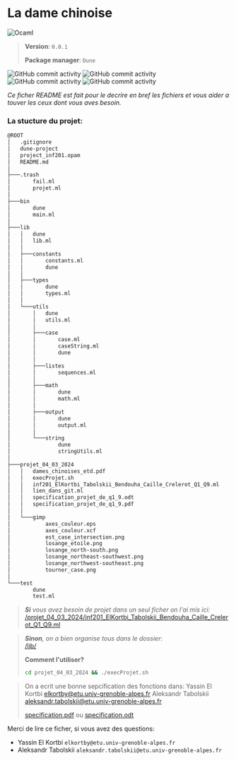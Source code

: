 
# La dame chinoise

![Ocaml](https://img.shields.io/endpoint?url=https://ci.ocamllabs.io/badge/mirage/ocaml-github/master&logo=ocaml)

> **Version**: `0.0.1`
> 
> **Package manager**: `Dune` 



![GitHub commit activity](https://img.shields.io/github/commit-activity/t/AlexLovser/Project-INF201?authorFilter=Elkatra2&style=for-the-badge&link=https://github.com/Elkatra2)
![GitHub commit activity](https://img.shields.io/github/commit-activity/t/AlexLovser/Project-INF201?authorFilter=AlexLovser&style=for-the-badge&link=https://github.com/AlexLovser)
![GitHub commit activity](https://img.shields.io/github/commit-activity/t/AlexLovser/Project-INF201?authorFilter=dfox235&style=for-the-badge&link=https://github.com/dfox235)
![GitHub commit activity](https://img.shields.io/github/commit-activity/t/AlexLovser/Project-INF201?authorFilter=AkrBen&style=for-the-badge&link=https://github.com/AkrBen)


*Ce ficher README est fait pour le decrire en bref les fichiers et vous aider a touver les ceux dont vous aves besoin.*


### La stucture du projet:
```bash
@ROOT
│   .gitignore
│   dune-project
│   project_inf201.opam
│   README.md
│
├───.trash
│       fail.ml
│       projet.ml
│
├───bin
│       dune
│       main.ml
│
├───lib
│   │   dune
│   │   lib.ml
│   │
│   ├───constants
│   │       constants.ml
│   │       dune
│   │
│   ├───types
│   │       dune
│   │       types.ml
│   │
│   └───utils
│       │   dune
│       │   utils.ml
│       │
│       ├───case
│       │       case.ml
│       │       caseString.ml
│       │       dune
│       │
│       ├───listes
│       │       sequences.ml
│       │
│       ├───math
│       │       dune
│       │       math.ml
│       │
│       ├───output
│       │       dune
│       │       output.ml
│       │
│       └───string
│               dune
│               stringUtils.ml
│
├───projet_04_03_2024
│   │   dames_chinoises_etd.pdf
│   │   execProjet.sh
│   │   inf201_ElKortbi_Tabolskii_Bendouha_Caille_Crelerot_Q1_Q9.ml
│   │   lien_dans_git.ml
│   │   specification_projet_de_q1_9.odt
│   │   specification_projet_de_q1_9.pdf
│   │
│   └───gimp
│           axes_couleur.eps
│           axes_couleur.xcf
│           est_case_intersection.png
│           losange_etoile.png
│           losange_north-south.png
│           losange_northeast-southwest.png
│           losange_northwest-southeast.png
│           tourner_case.png
│
└───test
        dune
        test.ml
```

> ***Si** vous avez besoin de projet dans un seul ficher on l'ai mis ici:*<br>[/projet_04_03_2024/inf201_ElKortbi_Tabolskii_Bendouha_Caille_Crelerot_Q1_Q9.ml](/projet_04_03_2024/inf201_ElKortbi_Tabolskii_Bendouha_Caille_Crelerot_Q1_Q9.ml)


> ***Sinon**, on a bien organise tous dans le dossier*:<br>[/lib/](/lib/)
> 
> **Comment l'utiliser?**
>
> ```bash
> cd projet_04_03_2024 && ./execProjet.sh
> ```

> On a ecrit une bonne sepcification des fonctions dans:   Yassin El Kortbi    <elkortby@etu.univ-grenoble-alpes.fr> 
   Aleksandr Tabolskii <aleksandr.tabolskii@etu.univ-grenoble-alpes.fr>  
> 
> [specification.pdf](/projet_04_03_2024/specification_projet_de_q1_9.pdf)
 ou [specification.odt](/projet_04_03_2024/specification_projet_de_q1_9.odt)


Merci de lire ce ficher, si vous avez des questions:   
- Yassin El Kortbi    `elkortby@etu.univ-grenoble-alpes.fr`
- Aleksandr Tabolskii `aleksandr.tabolskii@etu.univ-grenoble-alpes.fr`
